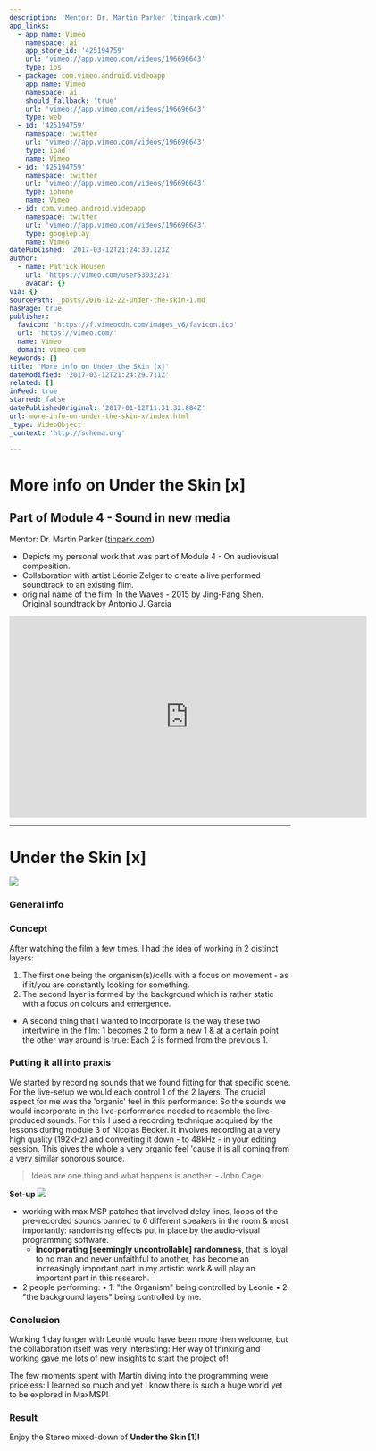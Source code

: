 ```yaml
---
description: 'Mentor: Dr. Martin Parker (tinpark.com)'
app_links:
  - app_name: Vimeo
    namespace: ai
    app_store_id: '425194759'
    url: 'vimeo://app.vimeo.com/videos/196696643'
    type: ios
  - package: com.vimeo.android.videoapp
    app_name: Vimeo
    namespace: ai
    should_fallback: 'true'
    url: 'vimeo://app.vimeo.com/videos/196696643'
    type: web
  - id: '425194759'
    namespace: twitter
    url: 'vimeo://app.vimeo.com/videos/196696643'
    type: ipad
    name: Vimeo
  - id: '425194759'
    namespace: twitter
    url: 'vimeo://app.vimeo.com/videos/196696643'
    type: iphone
    name: Vimeo
  - id: com.vimeo.android.videoapp
    namespace: twitter
    url: 'vimeo://app.vimeo.com/videos/196696643'
    type: googleplay
    name: Vimeo
datePublished: '2017-03-12T21:24:30.123Z'
author:
  - name: Patrick Housen
    url: 'https://vimeo.com/user53032231'
    avatar: {}
via: {}
sourcePath: _posts/2016-12-22-under-the-skin-1.md
hasPage: true
publisher:
  favicon: 'https://f.vimeocdn.com/images_v6/favicon.ico'
  url: 'https://vimeo.com/'
  name: Vimeo
  domain: vimeo.com
keywords: []
title: 'More info on Under the Skin [x]'
dateModified: '2017-03-12T21:24:29.711Z'
related: []
inFeed: true
starred: false
datePublishedOriginal: '2017-01-12T11:31:32.884Z'
url: more-info-on-under-the-skin-x/index.html
_type: VideoObject
_context: 'http://schema.org'

---
```

# More info on Under the Skin \[x\]

## **Part of Module 4 - Sound in new media**

Mentor: Dr. Martin Parker ([tinpark.com][0])

* Depicts my personal work that was part of Module 4 - On audiovisual composition.
* Collaboration with artist Léonie Zelger to create a live performed soundtrack to an existing film.
* original name of the film: In the Waves - 2015 by Jing-Fang Shen. Original soundtrack by Antonio J. Garcia

<iframe src="https://cdn.embedly.com/widgets/media.html?src=https%3A%2F%2Fplayer.vimeo.com%2Fvideo%2F196696643&amp;url=https%3A%2F%2Fvimeo.com%2F196696643&amp;image=https%3A%2F%2Fi.vimeocdn.com%2Fvideo%2F609249153_640.jpg&amp;key=b7d04c9b404c499eba89ee7072e1c4f7&amp;type=text%2Fhtml&amp;schema=vimeo" width="640" height="360" scrolling="no" frameborder="0" allowfullscreen="" style=""></iframe>

---

# **Under the Skin \[x\]**
![](https://the-grid-user-content.s3-us-west-2.amazonaws.com/0ee34b56-fca5-4e62-a077-0cb0d074898f.jpg)

### **General info**

### **Concept**

After watching the film a few times, I had the idea of working in 2 distinct layers:

1. The first one being the organism(s)/cells with a focus on movement - as if it/you are constantly looking for something.
2. The second layer is formed by the background which is rather static with a focus on colours and emergence.

* A second thing that I wanted to incorporate is the way these two intertwine in the film: 1 becomes 2 to form a new 1 & at a certain point the other way around is true: Each 2 is formed from the previous 1\.

### **Putting it all into praxis**

We started by recording sounds that we found fitting for that specific scene. For the live-setup we would each control 1 of the 2 layers. The crucial aspect for me was the 'organic' feel in this performance: So the sounds we would incorporate in the live-performance needed to resemble the live-produced sounds. For this I used a recording technique acquired by the lessons during module 3 of Nicolas Becker. It involves recording at a very high quality (192kHz) and converting it down - to 48kHz - in your editing session. This gives the whole a very organic feel 'cause it is all coming from a very similar sonorous source.

> Ideas are one thing and what happens is another. - John Cage

**Set-up**
![](https://the-grid-user-content.s3-us-west-2.amazonaws.com/37ea8586-54b9-40da-8f87-e6e19c068b98.jpg)

* working with max MSP patches that involved delay lines, loops of the pre-recorded sounds panned to 6 different speakers in the room & most importantly: randomising effects put in place by the audio-visual programming software.
  * **Incorporating \[seemingly uncontrollable\] randomness**, that is loyal to no man and never unfaithful to another, has become an increasingly important part in my artistic work & will play an important part in this research.
* 2 people performing: • 1\. "the Organism" being controlled by Leonie • 2\. "the background layers" being controlled by me.

### **Conclusion**

Working 1 day longer with Leonié would have been more then welcome, but the collaboration itself was very interesting: Her way of thinking and working gave me lots of new insights to start the project of!

The few moments spent with Martin diving into the programming were priceless: I learned so much and yet I know there is such a huge world yet to be explored in MaxMSP!

### **Result**

Enjoy the Stereo mixed-down of **Under the Skin \[1\]!**

[0]: http://tinpark.com/
